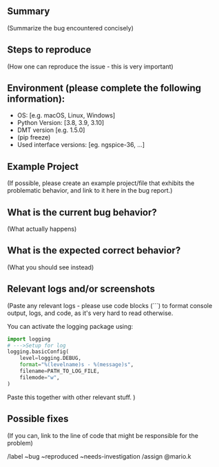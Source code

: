 ## Summary

(Summarize the bug encountered concisely)

## Steps to reproduce

(How one can reproduce the issue - this is very important)

## Environment (please complete the following information):
 - OS: [e.g. macOS, Linux, Windows]
 - Python Version: [3.8, 3.9, 3.10]
 - DMT version [e.g. 1.5.0]
 - (pip freeze)
 - Used interface versions: [eg. ngspice-36, ...]

## Example Project

(If possible, please create an example project/file that exhibits the problematic
behavior, and link to it here in the bug report.)

## What is the current bug behavior?

(What actually happens)

## What is the expected correct behavior?

(What you should see instead)

## Relevant logs and/or screenshots

(Paste any relevant logs - please use code blocks (```) to format console output, logs, and code, as
it's very hard to read otherwise.

You can activate the logging package using:

```python
import logging
# --->Setup for log
logging.basicConfig(
    level=logging.DEBUG,
    format="%(levelname)s - %(message)s",
    filename=PATH_TO_LOG_FILE,
    filemode="w",
)
```
Paste this together with other relevant stuff.
)

## Possible fixes

(If you can, link to the line of code that might be responsible for the problem)

/label ~bug ~reproduced ~needs-investigation
/assign @mario.k